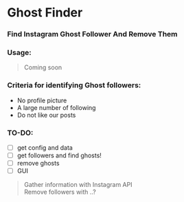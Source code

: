 # Ghost Finder

### Find Instagram Ghost Follower And Remove Them

### Usage:

> Coming soon

### Criteria for identifying Ghost followers:

- No profile picture
- A large number of following
- Do not like our posts

### TO-DO:

- [ ] get config and data
- [ ] get followers and find ghosts!
- [ ] remove ghosts
- [ ] GUI

> Gather information with Instagram API \
> Remove followers with ..?
